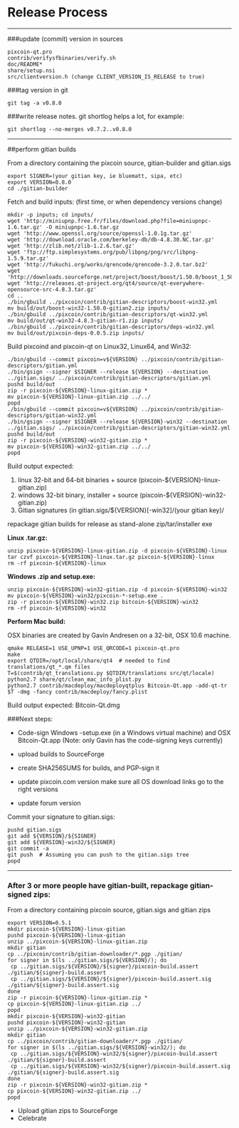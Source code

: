 Release Process
====================

* * *

###update (commit) version in sources


	pixcoin-qt.pro
	contrib/verifysfbinaries/verify.sh
	doc/README*
	share/setup.nsi
	src/clientversion.h (change CLIENT_VERSION_IS_RELEASE to true)

###tag version in git

	git tag -a v0.8.0

###write release notes. git shortlog helps a lot, for example:

	git shortlog --no-merges v0.7.2..v0.8.0

* * *

##perform gitian builds

 From a directory containing the pixcoin source, gitian-builder and gitian.sigs
  
	export SIGNER=(your gitian key, ie bluematt, sipa, etc)
	export VERSION=0.8.0
	cd ./gitian-builder

 Fetch and build inputs: (first time, or when dependency versions change)

	mkdir -p inputs; cd inputs/
	wget 'http://miniupnp.free.fr/files/download.php?file=miniupnpc-1.6.tar.gz' -O miniupnpc-1.6.tar.gz
	wget 'http://www.openssl.org/source/openssl-1.0.1g.tar.gz'
	wget 'http://download.oracle.com/berkeley-db/db-4.8.30.NC.tar.gz'
	wget 'http://zlib.net/zlib-1.2.6.tar.gz'
	wget 'ftp://ftp.simplesystems.org/pub/libpng/png/src/libpng-1.5.9.tar.gz'
	wget 'http://fukuchi.org/works/qrencode/qrencode-3.2.0.tar.bz2'
	wget 'http://downloads.sourceforge.net/project/boost/boost/1.50.0/boost_1_50_0.tar.bz2'
	wget 'http://releases.qt-project.org/qt4/source/qt-everywhere-opensource-src-4.8.3.tar.gz'
	cd ..
	./bin/gbuild ../pixcoin/contrib/gitian-descriptors/boost-win32.yml
	mv build/out/boost-win32-1.50.0-gitian2.zip inputs/
	./bin/gbuild ../pixcoin/contrib/gitian-descriptors/qt-win32.yml
	mv build/out/qt-win32-4.8.3-gitian-r1.zip inputs/
	./bin/gbuild ../pixcoin/contrib/gitian-descriptors/deps-win32.yml
	mv build/out/pixcoin-deps-0.0.5.zip inputs/

 Build pixcoind and pixcoin-qt on Linux32, Linux64, and Win32:
  
	./bin/gbuild --commit pixcoin=v${VERSION} ../pixcoin/contrib/gitian-descriptors/gitian.yml
	./bin/gsign --signer $SIGNER --release ${VERSION} --destination ../gitian.sigs/ ../pixcoin/contrib/gitian-descriptors/gitian.yml
	pushd build/out
	zip -r pixcoin-${VERSION}-linux-gitian.zip *
	mv pixcoin-${VERSION}-linux-gitian.zip ../../
	popd
	./bin/gbuild --commit pixcoin=v${VERSION} ../pixcoin/contrib/gitian-descriptors/gitian-win32.yml
	./bin/gsign --signer $SIGNER --release ${VERSION}-win32 --destination ../gitian.sigs/ ../pixcoin/contrib/gitian-descriptors/gitian-win32.yml
	pushd build/out
	zip -r pixcoin-${VERSION}-win32-gitian.zip *
	mv pixcoin-${VERSION}-win32-gitian.zip ../../
	popd

  Build output expected:

  1. linux 32-bit and 64-bit binaries + source (pixcoin-${VERSION}-linux-gitian.zip)
  2. windows 32-bit binary, installer + source (pixcoin-${VERSION}-win32-gitian.zip)
  3. Gitian signatures (in gitian.sigs/${VERSION}[-win32]/(your gitian key)/

repackage gitian builds for release as stand-alone zip/tar/installer exe

**Linux .tar.gz:**

	unzip pixcoin-${VERSION}-linux-gitian.zip -d pixcoin-${VERSION}-linux
	tar czvf pixcoin-${VERSION}-linux.tar.gz pixcoin-${VERSION}-linux
	rm -rf pixcoin-${VERSION}-linux

**Windows .zip and setup.exe:**

	unzip pixcoin-${VERSION}-win32-gitian.zip -d pixcoin-${VERSION}-win32
	mv pixcoin-${VERSION}-win32/pixcoin-*-setup.exe .
	zip -r pixcoin-${VERSION}-win32.zip bitcoin-${VERSION}-win32
	rm -rf pixcoin-${VERSION}-win32

**Perform Mac build:**

  OSX binaries are created by Gavin Andresen on a 32-bit, OSX 10.6 machine.

	qmake RELEASE=1 USE_UPNP=1 USE_QRCODE=1 pixcoin-qt.pro
	make
	export QTDIR=/opt/local/share/qt4  # needed to find translations/qt_*.qm files
	T=$(contrib/qt_translations.py $QTDIR/translations src/qt/locale)
	python2.7 share/qt/clean_mac_info_plist.py
	python2.7 contrib/macdeploy/macdeployqtplus Bitcoin-Qt.app -add-qt-tr $T -dmg -fancy contrib/macdeploy/fancy.plist

 Build output expected: Bitcoin-Qt.dmg

###Next steps:

* Code-sign Windows -setup.exe (in a Windows virtual machine) and
  OSX Bitcoin-Qt.app (Note: only Gavin has the code-signing keys currently)

* upload builds to SourceForge

* create SHA256SUMS for builds, and PGP-sign it

* update pixcoin.com version
  make sure all OS download links go to the right versions

* update forum version

Commit your signature to gitian.sigs:

	pushd gitian.sigs
	git add ${VERSION}/${SIGNER}
	git add ${VERSION}-win32/${SIGNER}
	git commit -a
	git push  # Assuming you can push to the gitian.sigs tree
	popd

-------------------------------------------------------------------------

### After 3 or more people have gitian-built, repackage gitian-signed zips:

From a directory containing pixcoin source, gitian.sigs and gitian zips

	export VERSION=0.5.1
	mkdir pixcoin-${VERSION}-linux-gitian
	pushd pixcoin-${VERSION}-linux-gitian
	unzip ../pixcoin-${VERSION}-linux-gitian.zip
	mkdir gitian
	cp ../pixcoin/contrib/gitian-downloader/*.pgp ./gitian/
	for signer in $(ls ../gitian.sigs/${VERSION}/); do
	 cp ../gitian.sigs/${VERSION}/${signer}/pixcoin-build.assert ./gitian/${signer}-build.assert
	 cp ../gitian.sigs/${VERSION}/${signer}/pixcoin-build.assert.sig ./gitian/${signer}-build.assert.sig
	done
	zip -r pixcoin-${VERSION}-linux-gitian.zip *
	cp pixcoin-${VERSION}-linux-gitian.zip ../
	popd
	mkdir pixcoin-${VERSION}-win32-gitian
	pushd pixcoin-${VERSION}-win32-gitian
	unzip ../pixcoin-${VERSION}-win32-gitian.zip
	mkdir gitian
	cp ../pixcoin/contrib/gitian-downloader/*.pgp ./gitian/
	for signer in $(ls ../gitian.sigs/${VERSION}-win32/); do
	 cp ../gitian.sigs/${VERSION}-win32/${signer}/pixcoin-build.assert ./gitian/${signer}-build.assert
	 cp ../gitian.sigs/${VERSION}-win32/${signer}/pixcoin-build.assert.sig ./gitian/${signer}-build.assert.sig
	done
	zip -r pixcoin-${VERSION}-win32-gitian.zip *
	cp pixcoin-${VERSION}-win32-gitian.zip ../
	popd

- Upload gitian zips to SourceForge
- Celebrate 
